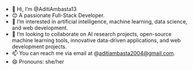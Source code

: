 - 👋 Hi, I’m @AditiAmbasta13
- 😊 A passionate Full-Stack Developer.
- 👀 I’m interested in artificial intelligence, machine learning, data science, and web development.
- 💞️ I’m looking to collaborate on AI research projects, open-source machine learning tools, innovative data-driven applications, and web development projects.
- 📫 You can reach me via email at @aditiambasta2004@gmail.com.
- 😄 Pronouns: she/her

<!---
AditiAmbasta13/AditiAmbasta13 is a ✨ special ✨ repository because its `README.md` (this file) appears on your GitHub profile.
You can click the Preview link to take a look at your changes.
--->
